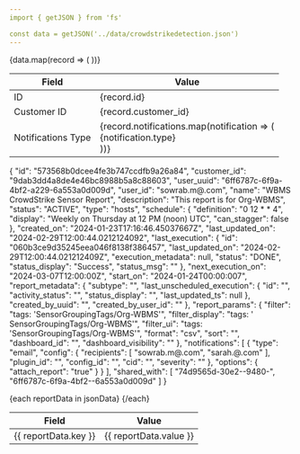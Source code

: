 ```yaml
---
import { getJSON } from 'fs'

const data = getJSON('../data/crowdstrikedetection.json')
---
```


<div class="overflow-x-auto">
  <table class="table-auto min-w-full divide-y divide-gray-200">
    <thead class="bg-gray-50">
      <tr>
        <th scope="col" class="px-6 py-3 text-left text-xs font-medium text-gray-500 uppercase tracking-wider">Field</th>
        <th scope="col" class="px-6 py-3 text-left text-xs font-medium text-gray-500 uppercase tracking-wider">Value</th>
      </tr>
    </thead>
    <tbody class="bg-white divide-y divide-gray-200">
      <!-- Iterate over each record in the data -->
      {data.map(record => (
        <tr>
          <td class="px-6 py-4 whitespace-nowrap text-sm font-medium text-gray-900">ID</td>
          <td class="px-6 py-4 whitespace-nowrap text-sm text-gray-500">{record.id}</td>
        </tr>
        <tr>
          <td class="px-6 py-4 whitespace-nowrap text-sm font-medium text-gray-900">Customer ID</td>
          <td class="px-6 py-4 whitespace-nowrap text-sm text-gray-500">{record.customer_id}</td>
        </tr>
        <!-- Add more fields here as needed -->
        <tr>
          <td class="px-6 py-4 whitespace-nowrap text-sm font-medium text-gray-900">Notifications Type</td>
          <td class="px-6 py-4 whitespace-nowrap text-sm text-gray-500">
            <!-- Iterate over each notification type -->
            {record.notifications.map(notification => (
              <div>{notification.type}</div>
            ))}
          </td>
        </tr>
        <!-- Add more fields with multiple records here as needed -->
      ))}
    </tbody>
  </table>
</div>





{
    "id": "573568b0dcee4fe3b747ccdfb9a26a84",
    "customer_id": "9dab3dd4a8de4e46bc8988b5a8c88603",
    "user_uuid": "6ff6787c-6f9a-4bf2-a229-6a553a0d009d",
    "user_id": "sowrab.m@.com",
    "name": "WBMS CrowdStrike Sensor Report",
    "description": "This report is for Org-WBMS",
    "status": "ACTIVE",
    "type": "hosts",
    "schedule": {
        "definition": "0 12 * * 4",
        "display": "Weekly on Thursday at 12 PM (noon) UTC",
        "can_stagger": false
    },
    "created_on": "2024-01-23T17:16:46.45037667Z",
    "last_updated_on": "2024-02-29T12:00:44.0212124092",
    "last_execution": {
        "id": "060b3ce9d35245eea046f8138f386457",
        "last_updated_on": "2024-02-29T12:00:44.021212409Z",
        "execution_metadata": null,
        "status": "DONE",
        "status_display": "Success",
        "status_msg": ""
    },
    "next_execution_on": "2024-03-07T12:00:00Z",
    "start_on": "2024-01-24T00:00:007",
    "report_metadata": {
        "subtype": "",
        "last_unscheduled_execution": {
            "id": "",
            "activity_status": "",
            "status_display": "",
            "last_updated_ts": null
        },
        "created_by_uuid": "",
        "created_by_user_id": ""
    },
    "report_params": {
        "filter": "tags: 'SensorGroupingTags/Org-WBMS'",
        "filter_display": "tags: ' SensorGroupingTags/Org-WBMS'",
        "filter_ui": "tags: 'SensorGroupingTags/Org-WBMS'",
        "format": "csv",
        "sort": "",
        "dashboard_id": "",
        "dashboard_visibility": ""
    },
    "notifications": [
        {
            "type": "email",
            "config": {
                "recipients": [
                    "sowrab.m@.com",
                    "sarah.@.com"
                ],
                "plugin_id": "",
                "config_id": "",
                "cid": "",
                "severity": ""
            },
            "options": {
                "attach_report": "true"
            }
        }
    ],
    "shared_with": [
        "74d9565d-30e2--9480-",
        "6ff6787c-6f9a-4bf2--6a553a0d009d"
    ]
}


<table class="table-auto w-full text-left table-striped border-collapse border border-gray-400">
  <thead>
    <tr class="bg-gray-500 text-gray-100">
      <th class="px-4 py-2">Field</th>
      <th class="px-4 py-2">Value</th>
    </tr>
  </thead>
  <tbody>
    {each reportData in jsonData}
      <tr class="hover:bg-gray-100">
        <td class="px-4 py-2 border border-gray-400">{{ reportData.key }}</td>
        <td class="px-4 py-2 border border-gray-400">{{ reportData.value }}</td>
      </tr>
    {/each}
  </tbody>
</table>

<script>
  import { JSON } from '../path/to/your/data.json'; // Replace with path to your JSON file

  const jsonData = JSON;
</script>

